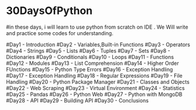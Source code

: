# 30DaysOfPython 

#in these days, i will learn to use python from scratch on IDE . We Will write and practice some codes for understanding.

#Day1 - Introduction
#Day2 - Variables,Built-in Functions
#Day3 - Operators
#Day4 - Strings
#Day5 - Lists
#Day6 - Tuples
#Day7 - Sets
#Day8 - Dictionaries
#Day9 - Conditionals
#Day10 - Loops
#Day11 - Functions
#Day12 - Modules
#Day13 - List Comprehension
#Day14 - Higher Order FUnctions
#Day15 - Python Type Errors
#Day16 - Exception Handling
#Day17 - Exception Handling
#Day18 - Regular Expressions
#Day19 - File Handling
#Day20 - Python Package Manager
#Day21 - Classes and Objects
#Day22 - Web Scraping
#Day23 - Virtual Environment
#Day24 - Statistics
#Day25 - Pandas
#Day26 - Python Web
#Day27 - Python with MongoDB
#Day28 - API
#Day29 - Building API
#Day30 - Conclusions


